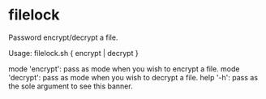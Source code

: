 # filelock
Password encrypt/decrypt a file. 

Usage: filelock.sh { encrypt | decrypt } <filename>
  
  mode 'encrypt': pass as mode when you wish to encrypt a file.
  mode 'decrypt': pass as mode when you wish to decrypt a file.
  help '-h': pass as the sole argument to see this banner. 
